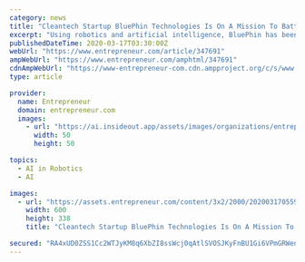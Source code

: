 ```yaml
---
category: news
title: "Cleantech Startup BluePhin Technologies Is On A Mission To Battle The Global Problem Of Water Pollution"
excerpt: "Using robotics and artificial intelligence, BluePhin has been developed to have human-like senses such ... BluePhin can also share valuable data on water or air quality to researchers and provide insights (i.e. on pH levels) to stakeholders. The startup is already at work on developing its robot’s capabilities to include liquid waste ..."
publishedDateTime: 2020-03-17T03:30:00Z
webUrl: "https://www.entrepreneur.com/article/347691"
ampWebUrl: "https://www.entrepreneur.com/amphtml/347691"
cdnAmpWebUrl: "https://www-entrepreneur-com.cdn.ampproject.org/c/s/www.entrepreneur.com/amphtml/347691"
type: article

provider:
  name: Entrepreneur
  domain: entrepreneur.com
  images:
    - url: "https://ai.insideout.app/assets/images/organizations/entrepreneur.com-50x50.jpg"
      width: 50
      height: 50

topics:
  - AI in Robotics
  - AI

images:
  - url: "https://assets.entrepreneur.com/content/3x2/2000/20200317055958-BluePhinfounderandCEOSimranChowdhrynjnk.jpeg?width=600&crop=16:9"
    width: 600
    height: 338
    title: "Cleantech Startup BluePhin Technologies Is On A Mission To Battle The Global Problem Of Water Pollution"

secured: "RA4xUD0ZSS1Cc2WTJyKM8q6XbZI8ssWcj0qAtlSVOSJKyFnBU1Gi6VPmGRWenN2mwB/xFdWpZWoLK+EAe2ybhzsnkQeegovBWEmEEXc6x8/D05wwIPQ5D24MSyg6FLBST5u2yNoAwic+5uQsxzcvPeuLIJUHxwcrjtKTy1JFf2JmCfSs4Enr+cqYY2+3WCqQcuO237cclqCLv0WDm0VT9a07ij3H20Szb/VUV7v369Z9Kd8QMf7vdKR0X6DXcPj1x19KAbYVbCuqhbvubMyRmroIbhtRy9xeJsGInZsn9S0l2mM5mdXgOpOFBCgI98ZC;ofzZ6KpJFTyr1q2G4x1Nsw=="
---
```


